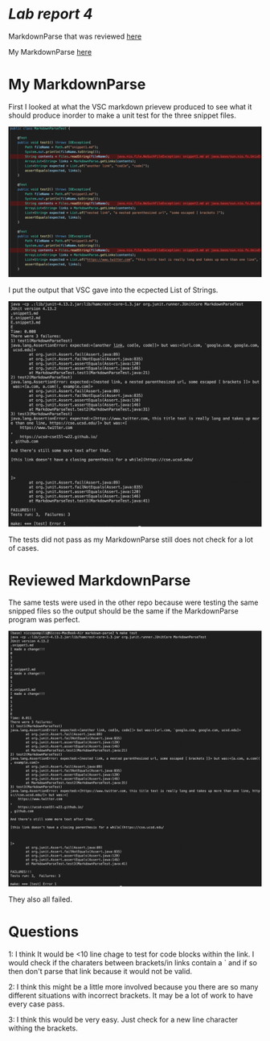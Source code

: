 # ***Lab report 4***

MarkdownParse that was reviewed [here](https://github.com/zfxd/markdown-parse.git)

My MarkdownParse [here](https://github.com/niccoep/markdown-parse.git)

# My MarkdownParse

First I looked at what the VSC markdown prievew produced to see what it should produce inorder to make a unit test for the three snippet files.

![Image](md_images/testCode.png)

I put the output that VSC gave into the ecpected List of Strings.

![Image](md_images/MyUnitTest.png)

The tests did not pass as my MarkdownParse still does not check for a lot of cases.

# Reviewed MarkdownParse

The same tests were used in the other repo because were testing the same snipped files so the output should be the same if the MarkdownParse program was perfect.

![Image](md_images/ReviewUnitTest.png)

They also all failed.

# Questions

1:
I think It would be <10 line chage to test for code blocks within the link. I would check if the charaters between brackets/in links contain a ` and if so then don't parse that link because it would not be valid.

2: 
I think this might be a little more involved because you there are so many different situations with incorrect brackets. It may be a lot of work to have every case pass.

3:
I think this would be very easy. Just check for a new line character withing the brackets.